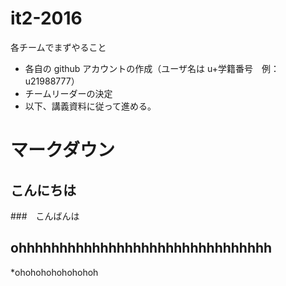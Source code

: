 # it2-2016

各チームでまずやること
* 各自の github アカウントの作成（ユーザ名は u+学籍番号　例：u21988777）
* チームリーダーの決定
* 以下、講義資料に従って進める。

# マークダウン
## こんにちは
###　こんばんは
## ohhhhhhhhhhhhhhhhhhhhhhhhhhhhhhh

*ohohohohohohohoh
